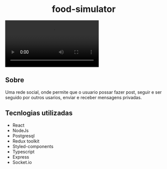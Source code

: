 <h1 align="center">food-simulator</h1>
<video src="https://user-images.githubusercontent.com/102832370/216640199-e74a641f-c76a-4f97-9d9a-923d2ba8f344.mp4"> </video>

<h2>Sobre</h2>
<p>Uma rede social, onde permite que o usuario possar fazer post, seguir e ser seguido por outros usarios, enviar e receber mensagens privadas.</p>

<h2>Tecnlogias utilizadas</h2>
<ul>
  <li>React</li>
  <li>NodeJs</li>
  <li>Postgresql</li>
  <li>Redux toolkit</li>
  <li>Styled-components</li>
  <li>Typescript</li>
  <li>Express</li>
  <li>Socket.io</li>
</ul>
